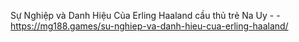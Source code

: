 Sự Nghiệp và Danh Hiệu Của Erling Haaland cầu thủ trẻ Na Uy -  - https://mg188.games/su-nghiep-va-danh-hieu-cua-erling-haaland/

